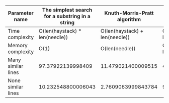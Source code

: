 |Parameter name|The simplest search for a substring in a string|Knuth-Morris-Pratt algorithm|Algorithm using z function|Boyer-Moore-Horspool algorithm|
|-|-|-|-|-|
|Time complexity|O(len(haystack) * len(needle))|O(len(haystack) + len(needle))|O(len(haystack) + len(needle))|O(len(haystack) * len(needle))|
|Memory complexity|O(1)|O(len(needle))|O(len(haystack) + len(needle))|O(len(needle))|
|Many similar lines|97.37922139998409|11.479021400009515|43.029297400004|1.8369810000003781|
|None similar lines|10.232548800006043|2.7609063999843784|9.779338599997573|0.9055566999886651|
